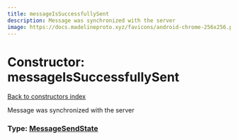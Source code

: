 ```yaml
---
title: messageIsSuccessfullySent
description: Message was synchronized with the server
image: https://docs.madelineproto.xyz/favicons/android-chrome-256x256.png
---
```

# Constructor: messageIsSuccessfullySent  
[Back to constructors index](index.md)



Message was synchronized with the server




### Type: [MessageSendState](../types/MessageSendState.md)


